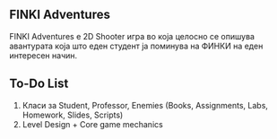 ## FINKI Adventures
FINKI Adventures е 2D Shooter игра во која целосно се опишува авантурата која што еден студент ја поминува на ФИНКИ на еден интересен начин. 

## To-Do List
1. Класи за Student, Professor, Enemies (Books, Assignments, Labs, Homework, Slides, Scripts)
2. Level Design + Core game mechanics
